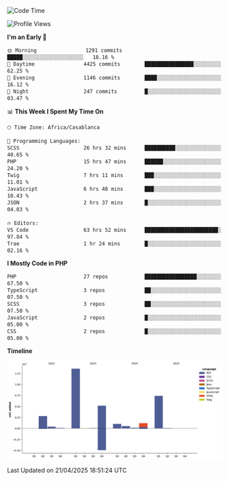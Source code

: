 <!--START_SECTION:waka-->
![Code Time](http://img.shields.io/badge/Code%20Time-5%2C781%20hrs%2044%20mins-blue)

![Profile Views](http://img.shields.io/badge/Profile%20Views-1-blue)

**I'm an Early 🐤** 

```text
🌞 Morning                1291 commits        █████░░░░░░░░░░░░░░░░░░░░   18.16 % 
🌆 Daytime                4425 commits        ████████████████░░░░░░░░░   62.25 % 
🌃 Evening                1146 commits        ████░░░░░░░░░░░░░░░░░░░░░   16.12 % 
🌙 Night                  247 commits         █░░░░░░░░░░░░░░░░░░░░░░░░   03.47 % 
```


📊 **This Week I Spent My Time On** 

```text
🕑︎ Time Zone: Africa/Casablanca

💬 Programming Languages: 
SCSS                     26 hrs 32 mins      ██████████░░░░░░░░░░░░░░░   40.65 % 
PHP                      15 hrs 47 mins      ██████░░░░░░░░░░░░░░░░░░░   24.20 % 
Twig                     7 hrs 11 mins       ███░░░░░░░░░░░░░░░░░░░░░░   11.01 % 
JavaScript               6 hrs 48 mins       ███░░░░░░░░░░░░░░░░░░░░░░   10.43 % 
JSON                     2 hrs 37 mins       █░░░░░░░░░░░░░░░░░░░░░░░░   04.03 % 

🔥 Editors: 
VS Code                  63 hrs 52 mins      ████████████████████████░   97.84 % 
Trae                     1 hr 24 mins        █░░░░░░░░░░░░░░░░░░░░░░░░   02.16 % 
```

**I Mostly Code in PHP** 

```text
PHP                      27 repos            █████████████████░░░░░░░░   67.50 % 
TypeScript               3 repos             ██░░░░░░░░░░░░░░░░░░░░░░░   07.50 % 
SCSS                     3 repos             ██░░░░░░░░░░░░░░░░░░░░░░░   07.50 % 
JavaScript               2 repos             █░░░░░░░░░░░░░░░░░░░░░░░░   05.00 % 
CSS                      2 repos             █░░░░░░░░░░░░░░░░░░░░░░░░   05.00 % 
```



**Timeline**

![Lines of Code chart](https://raw.githubusercontent.com/tahar-elgunaoui/tahar-elgunaoui/main/assets/bar_graph.png)


 Last Updated on 21/04/2025 18:51:24 UTC
<!--END_SECTION:waka-->
